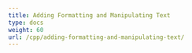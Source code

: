 ```yaml
---
title: Adding Formatting and Manipulating Text
type: docs
weight: 60
url: /cpp/adding-formatting-and-manipulating-text/
---
```



